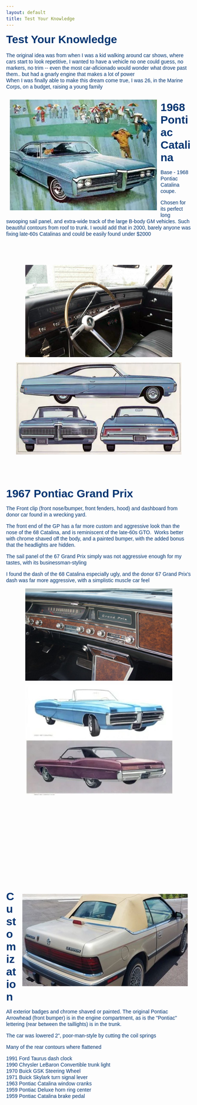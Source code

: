 ```yaml
---
layout: default
title: Test Your Knowledge
---
```


<p style="margin-bottom: 0px !important;"><font color="#003471" face="Arial, Helvetica, sans-serif" style="font-size: 30px;"><strong>Test Your Knowledge</strong></font></p>

<p style="margin-top: 0px !important; margin-bottom: 0px !important;"><br></p>

<p style="margin-top: 0px !important; margin-bottom: 0px !important;"><font color="#003471" face="Arial, Helvetica, sans-serif">The original idea was from when I was a kid walking around car shows, where cars start to look repetitive, I wanted to have a vehicle no one could guess, no markers, no trim -- even the most car-aficionado would wonder what drove past them.. but had a gnarly engine that makes a lot of power</font></p>

<p style="margin-top: 0px !important; margin-bottom: 0px;"><font color="#003471" face="Arial, Helvetica, sans-serif">When I was finally able to make this dream come true, I was 26, in the Marine Corps, on a budget, raising a young family</font></p>

<p style="margin-top: 0px !important; margin-bottom: 0px !important;"><font color="#003471" face="Arial, Helvetica, sans-serif"><br></font></p>

<p style="margin-top: 0px !important; margin-bottom: 0px !important;"><font color="#003471" face="Arial, Helvetica, sans-serif"><img src="cat1.JPG" alt="" title="" border="0" width="400" height="300" align="left" style="margin: 10px;"></font></p>

<p><font face="Arial, Helvetica, sans-serif" color="#003471" style="font-size: 30px;"><strong>1968 Pontiac Catalina</strong></font></p>

<p><font face="Arial, Helvetica, sans-serif" color="#003471">Base - 1968 Pontiac Catalina coupe.</font></p>

<p><font face="Arial, Helvetica, sans-serif" color="#003471">Chosen for its perfect long swooping sail panel, and extra-wide track of the large B-body GM vehicles. Such beautiful contours from roof to trunk. I would add that in 2000, barely anyone was fixing late-60s Catalinas and could be easily found under $2000</font></p>

<p><font face="Arial, Helvetica, sans-serif" color="#003471"><br></font></p>

<p><font face="Arial, Helvetica, sans-serif" color="#003471"><br></font></p>

<p><font face="Arial, Helvetica, sans-serif" color="#003471"><img src="012918-1968-Pontiac-Catalina-4-630x354.jpg" alt="" title="" border="0" width="400" height="250" style="margin: 10px auto; display: block;"></font></p>

<p><font face="Arial, Helvetica, sans-serif" color="#003471"><img src="cat.JPG" alt="" title="" border="0" width="450" height="250" style="margin: 10px auto; display: block;"><br></font></p>

<p><font face="Arial, Helvetica, sans-serif" color="#003471"><br></font></p>


<p style="margin-bottom: 0px !important;"><font face="Arial, Helvetica, sans-serif" color="#003471" style="font-size: 8px;"><strong><br></strong></font></p>

<p style="margin-top: 0px !important; margin-bottom: 0px;"><font face="Arial, Helvetica, sans-serif" color="#003471" style="font-size: 30px;"><strong>1967 Pontiac Grand Prix</strong></font></p>

<p><font face="Arial, Helvetica, sans-serif" color="#003471">The Front clip (front nose/bumper, front fenders, hood) and dashboard from donor car found in a wrecking yard.</font></p>

<p><font face="Arial, Helvetica, sans-serif" color="#003471">The front end of the GP has a far more custom and aggressive look than the nose of the 68 Catalina, and is reminiscent of the late-60s GTO.&nbsp; Works better with chrome shaved off the body, and a painted bumper, with the added bonus that the headlights are hidden.</font></p>

<p><font face="Arial, Helvetica, sans-serif" color="#003471">The sail panel of the 67 Grand Prix simply was not aggressive enough for my tastes, with its businessman-styling</font></p>

<p><font face="Arial, Helvetica, sans-serif" color="#003471">I found the dash of the 68 Catalina especially ugly, and the donor 67 Grand Prix's dash was far more aggressive, with a simplistic muscle car feel</font></p>

<p><font face="Arial, Helvetica, sans-serif" color="#003471"><img src="IMGP0343.jpg" alt="" title="" border="0" width="400" height="250" style="margin: 10px auto; display: block;"><img src="gp.JPG" alt="" title="" border="0" width="400" height="300" style="margin: 10px auto; display: block;"><br></font></p>

<p><font face="Arial, Helvetica, sans-serif" color="#003471"><br></font></p>

<p><font face="Arial, Helvetica, sans-serif" color="#003471"><br></font></p>

<p><font face="Arial, Helvetica, sans-serif" color="#003471"><br></font></p>

<p><font face="Arial, Helvetica, sans-serif" color="#003471"><br></font></p>

<p><font face="Arial, Helvetica, sans-serif" color="#003471"><br></font></p><p><font face="Arial, Helvetica, sans-serif" color="#003471"><br></font></p>

<p><font face="Arial, Helvetica, sans-serif" color="#003471"><img src="data:image/gif;base64,R0lGODlhAQABAIAAAP///wAAACH5BAEAAAAALAAAAAABAAEAAAICRAEAOw==" class="WaContentDivider WaContentDivider dividerStyle002" data-wacomponenttype="ContentDivider"></font></p><p style="margin-top: 0px !important; margin-bottom: 0px;"><img src="1990-Chrysler-LeBaron-(5).jpg" alt="" title="" border="0" width="450" height="250" style="margin: 10px;" align="right"></p>

<p><font face="Arial, Helvetica, sans-serif" color="#003471" style="font-size: 30px;"><strong>Customization</strong></font></p>

<p style="margin-top: 0px !important;"><font face="Arial, Helvetica, sans-serif" color="#003471">All exterior badges and chrome shaved or painted. The original Pontiac Arrowhead (front bumper) is in the engine compartment, as is the "Pontiac" lettering (rear between the taillights) is in the trunk.</font></p>

<p><font face="Arial, Helvetica, sans-serif" color="#003471">The car was lowered 2", poor-man-style by cutting the coil springs</font></p>

<p><font face="Arial, Helvetica, sans-serif" color="#003471">Many of the rear contours where flattened</font></p>

<p style="margin-bottom: 0px !important;"><font face="Arial, Helvetica, sans-serif" color="#003471">1991 Ford Taurus dash clock</font></p>

<p style="margin-top: 0px !important; margin-bottom: 0px !important;"><font face="Arial, Helvetica, sans-serif" color="#003471">1990 Chrysler LeBaron Convertible trunk light</font></p>

<p style="margin-top: 0px !important; margin-bottom: 0px !important;"><font face="Arial, Helvetica, sans-serif" color="#003471">1970 Buick GSK Steering Wheel</font></p>

<p style="margin-top: 0px !important; margin-bottom: 0px !important;"><font face="Arial, Helvetica, sans-serif" color="#003471">1971 Buick Skylark turn signal lever</font></p>

<p style="margin-top: 0px !important; margin-bottom: 0px !important;"><font face="Arial, Helvetica, sans-serif" color="#003471">1963 Pontiac Catalina window cranks</font></p>

<p style="margin-top: 0px !important; margin-bottom: 0px !important;"><font face="Arial, Helvetica, sans-serif" color="#003471">1959 Pontiac Deluxe horn ring center</font></p>

<p style="margin-top: 0px !important; margin-bottom: 0px !important;"><font face="Arial, Helvetica, sans-serif" color="#003471">1959 Pontiac Catalina brake pedal</font></p>

<p style="margin-top: 0px !important;"><br></p>
